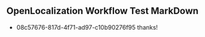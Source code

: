 ## OpenLocalization Workflow Test MarkDown
* 08c57676-817d-4f71-ad97-c10b90276f95 thanks!

<!--HONumber=Jul16_HO4-->


